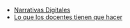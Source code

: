 * [Narrativas Digitales](NarrativasDigitales.md "Sobre programar")
* [Lo que los docentes tienen que hacer](LoQueLosDocentesTienenQueHacer.md "Sobre el discurso")
